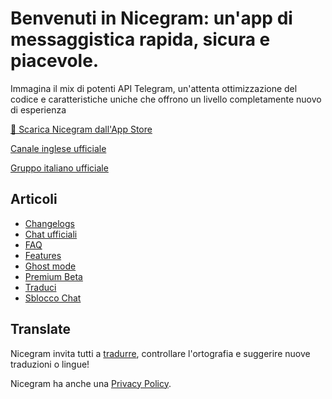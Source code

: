 # Benvenuti in Nicegram: un'app di messaggistica rapida, sicura e piacevole.

Immagina il mix di potenti API Telegram, un'attenta ottimizzazione del codice e caratteristiche uniche che offrono un livello completamente nuovo di esperienza


[📱 Scarica Nicegram dall'App Store](https://apps.apple.com/it/app/nicegram/id1457369322)

[Canale inglese ufficiale](https://t.me/nicegramapp)

[Gruppo italiano ufficiale](https://t.me/nicegram_it)


## Articoli
* [Changelogs](/it/changelog)
* [Chat ufficiali](/it/chats)
* [FAQ](/it/faq)
* [Features](/it/features)
* [Ghost mode](/it/ghost)
* [Premium Beta](/it/premium/beta)
* [Traduci](/it/translate)
* [Sblocco Chat](/it/unblock)


## Translate
Nicegram invita tutti a [tradurre](/it/translate), controllare l'ortografia e suggerire nuove traduzioni o lingue!


Nicegram ha anche una [Privacy Policy](privacy-policy.md).

